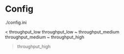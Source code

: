 # Config
./config.ini

< throughput_low
throughput_low ~ throughput_medium
throughput_medium ~ throughput_high
> throughput_high